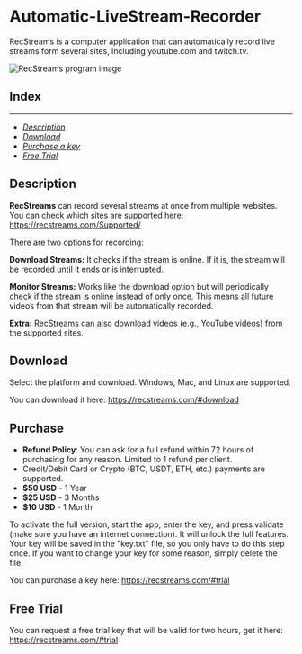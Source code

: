 # Automatic-LiveStream-Recorder
RecStreams is a computer application that can automatically record live streams form several sites, including youtube.com and twitch.tv.

![RecStreams program image](https://recstreams.com/Images/recstreams.webp)

## Index
-----

*   _[Description](#description)_
*   _[Download](#download)_
*   _[Purchase a key](#purchase)_
*   _[Free Trial](#free-trial)_

## Description

**RecStreams** can record several streams at once from multiple websites. You can check which sites are supported here: https://recstreams.com/Supported/

There are two options for recording:

**Download Streams:** It checks if the stream is online. If it is, the stream will be recorded until it ends or is interrupted.

**Monitor Streams:** Works like the download option but will periodically check if the stream is online instead of only once. This means all future videos from that stream will be automatically recorded.

**Extra:** RecStreams can also download videos (e.g., YouTube videos) from the supported sites.

## Download

Select the platform and download. Windows, Mac, and Linux are supported.

You can download it here: https://recstreams.com/#download

## Purchase

- **Refund Policy**: You can ask for a full refund within 72 hours of purchasing for any reason. Limited to 1 refund per client.
- Credit/Debit Card or Crypto (BTC, USDT, ETH, etc.) payments are supported.
- **$50 USD** - 1 Year
- **$25 USD** - 3 Months
- **$10 USD** - 1 Month

To activate the full version, start the app, enter the key, and press validate (make sure you have an internet connection). It will unlock the full features. Your key will be saved in the "key.txt" file, so you only have to do this step once. If you want to change your key for some reason, simply delete the file.

You can purchase a key here: https://recstreams.com/#trial

## Free Trial

You can request a free trial key that will be valid for two hours, get it here: https://recstreams.com/#trial
